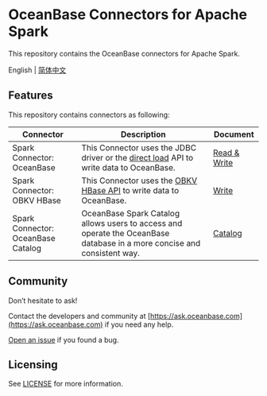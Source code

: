 # OceanBase Connectors for Apache Spark

This repository contains the OceanBase connectors for Apache Spark.

English | [简体中文](README_CN.md)

## Features

This repository contains connectors as following:

|             Connector              |                                                                             Description                                                                             |                     Document                      |
|------------------------------------|---------------------------------------------------------------------------------------------------------------------------------------------------------------------|---------------------------------------------------|
| Spark Connector: OceanBase         | This Connector uses the JDBC driver or the [direct load](https://en.oceanbase.com/docs/common-oceanbase-database-10000000001375568) API to write data to OceanBase. | [Read & Write](docs/spark-connector-oceanbase.md) |
| Spark Connector: OBKV HBase        | This Connector uses the [OBKV HBase API](https://github.com/oceanbase/obkv-hbase-client-java) to write data to OceanBase.                                           | [Write](docs/spark-connector-obkv-hbase.md)       |
| Spark Connector: OceanBase Catalog | OceanBase Spark Catalog allows users to access and operate the OceanBase database in a more concise and consistent way.                                             | [Catalog](docs/spark-catalog-oceanbase.md)        |

## Community

Don’t hesitate to ask!

Contact the developers and community at [https://ask.oceanbase.com](https://ask.oceanbase.com) if you need any help.

[Open an issue](https://github.com/oceanbase/spark-connector-oceanbase/issues) if you found a bug.

## Licensing

See [LICENSE](LICENSE) for more information.
